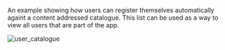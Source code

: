 An example showing how users can register themselves automatically againt a content addressed catalogue.
This list can be used as a way to view all users that are part of the app.

![user_catalogue](https://user-images.githubusercontent.com/46872903/147376752-bb59bb26-5dd6-49c7-8b36-db6c8bce8bc6.gif)
